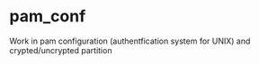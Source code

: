 # pam_conf
Work in pam configuration (authentfication system for UNIX) and crypted/uncrypted partition
